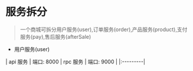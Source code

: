 # 服务拆分
> 一个商城可拆分用户服务(user),订单服务(order),产品服务(product),支付服务(pay),售后服务(afterSale)

* 用户服务(user)

| api 服务 | 端口: 8000 | rpc 服务 | 端口: 9000 |
|:---------|
